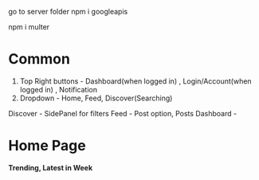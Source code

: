 go to server folder
npm i googleapis

npm i multer


# Common
1. Top Right buttons - Dashboard(when logged in) , 
Login/Account(when logged in) , Notification
2. Dropdown - Home, Feed, Discover(Searching)

Discover - SidePanel for filters
Feed - Post option, Posts
Dashboard - 




# Home Page
 **Trending, Latest in Week**
